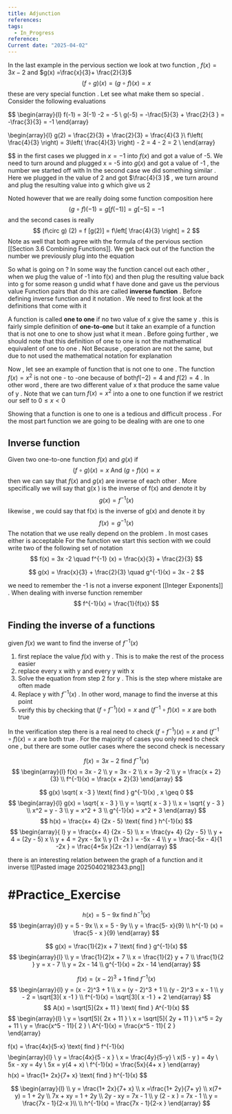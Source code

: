 ```yaml
---
title: Adjunction
references: 
tags:
  - In_Progress
reference: 
Current date: "2025-04-02"
---
```

In the last example in the pervious section we look at two function , $f(x) =3x -  2$ and $g(x) =\frac{x}{3}+ \frac{2}{3}$ 
$$
\left(f\circ g\right)\left(x\right)=\left(g\circ f\right)\left(x\right)=x
$$
these are very special function  . Let see what make them so special . Consider the following evaluations   


$$
\begin{array}{l}
f(-1) = 3(-1) -2  =  -5    \\
g(-5) = -\frac{5}{3} +  \frac{2}{3 }  = -\frac{3}{3}  =  -1 
\end{array}

$$
$$
\begin{array}{l}
 g(2) = \frac{2}{3} + \frac{2}{3}  = \frac{4}{3 }\\
f\left( \frac{4}{3} \right) = 3\left( \frac{4}{3} \right) - 2 =  4 - 2  = 2  \\
\end{array}

$$
in the first cases we plugged in $x = -1$ into $f(x)$ and got a value of -5. We need to turn around and plugged x =  -5 into $g(x)$  and got a  value of  -1 , the number we started off with 
In the second case we did something similar . Here we plugged in the value of 2 and got $\frac{4}{3 }$ , we turn around and plug the resulting value into g which give us 2 

Noted however that we are really doing some function composition here 
$$
(g\circ f) (-1 ) =  g[f(-1)]  = g[-5]  = -1 
$$
and the second cases is really  
$$
(f\circ g) (2)   = f [g(2)]  = f\left[ \frac{4}{3} \right]  = 2  
$$
Note as well that both agree with the formula of the pervious section  [[Section 3.6  Combining Functions]]. We get back out of the function the number we previously  plug  into the equation 

So what is going on ? In some way the function cancel out each other , when we plug the value of -1 into f(x) and then plug the resulting value back into  g  for some reason g undid what f have done and gave us the pervious value 
Function pairs that do this  are called **inverse function** . Before defining inverse function and it notation . We need to first look at the definitions  that come with it 

A function is called  **one to one** if no two value of x give the same y .  this is fairly simple definition of **one-to-one**  but it take an example of a function that is not one to one to show just what it mean . Before going further , we should note that this definition of one to one is not the  mathematical equivalent of one to one . Not  Because , operation are not the same, but due to    not used the mathematical notation for explanation 

Now , let see an example of function that is not one to one . The function $f(x) =  x^2$  is not  one - to -one because of both$f(-2) =4$ and $f( 2)= 4$ . In other word , there are two different value of  x that produce the same value of y . Note that we can turn $f(x) =x^2$ into  a one to one function if we restrict our self to $0\leq x<0$ 

Showing that a function is one to one is a tedious and difficult process . For the most part function we are going to be dealing with are one to one 


##  Inverse function 
Given  two one-to-one function $f(x) \text{ and } g(x)$ if  $$
(f \circ g)(x ) = x  \text{ And } (g\circ f)(x)  = x 
$$
then we can say that $f(x)$ and $g(x)$ are inverse of each other  . More specifically we will say that g(x ) is the inverse of f(x) and denote it by $$
g(x)  = f^{-1}(x) 
$$
likewise , we could say that f(x) is the inverse of g(x) and denote it by 
$$
f(x) = g^{-1}(x)
$$
The notation that we use really depend on the  problem . In  most cases either is   acceptable 
For the function we start this section with we could write two of the following set of notation  
$$
f(x)   =  3x   -2  \quad f^{-1} (x)  =  \frac{x}{3} + \frac{2}{3}
$$

$$
g(x)  =  \frac{x}{3} + \frac{2}{3}  \quad g^{-1}(x)  = 3x - 2 
$$

we need to remember the -1  is not a inverse exponent [[Integer Exponents]] . When dealing with inverse function remember 
$$
f^{-1}(x)  = \frac{1}{f(x)}
$$
## Finding the inverse of a functions 
given $f(x)$ we want to find the inverse of $f^{-1}(x)$  
1. first replace the value $f(x)$ with y . This is to make the rest of the process easier 
2. replace every x with y and every y with x 
3. Solve the equation from step 2 for y . This is the step where mistake are often made 
4. Replace y with $f^{-1}(x)$ . In other word, manage to find the inverse at this point 
5. verify this by checking that $(f\circ f^{-1})(x)  =x$ and $(f^{-1}\circ f)(x) =x$ are both true 


In the verification step there is a real need to check $(f\circ f^{-1})(x)  =x$ and $(f^{-1}\circ f)(x) =x$ are both true  . For the majority of cases you only need to check one , but there are some outlier cases where the second check is necessary 


$$
f(x)   = 3x  - 2 \text{ find } f^{-1}(x)  
$$
$$
\begin{array}{l}
f(x)   = 3x  - 2   \\
y =   3x  -  2  \\
x  =  3y   -2   \\
y  =  \frac{x +  2}{3}   \\
f^{-1}(x)    =  \frac{x +  2}{3}   
\end{array}
$$


$$
g(x) \sqrt{ x  -3  } \text{ find } g^{-1}(x) , x \geq 0  
$$
$$
\begin{array}{l}
g(x) =  \sqrt{  x - 3  }  \\
y  = \sqrt{ x - 3  }  \\
x = \sqrt{ y  - 3 }  \\
x^2  =  y  - 3   \\
y  =  x^2  + 3   \\
 g^{-1}(x)  = x^2  + 3  
\end{array}
$$
$$
h(x)  = \frac{x+ 4} {2x   - 5}   \text{ find } h^{-1}(x)
$$
$$
\begin{array}{ l}
y  = \frac{x+ 4} {2x   - 5}   \\
x   = \frac{y+ 4} {2y   - 5}   \\
y + 4 =  (2y - 5) x   \\
y +  4   = 2yx  - 5x  \\
y (1 -2x  )  = -5x  - 4  \\
y  =  \frac{-5x  - 4}{1 -2x } = \frac{4+5x }{2x  -1 }
\end{array}
$$

there is an interesting relation between the graph  of  a function and it inverse 
![[Pasted image 20250402182343.png]]


# #Practice_Exercise  

$$
h(x )   = 5- 9x \text{ find } h^{-1}(x )
$$
$$
\begin{array}{l}
y = 5 - 9x  \\
x = 5  - 9y   \\
y  = \frac{5- x}{9}   \\
h^{-1} (x)   = \frac{5 - x }{9} 
\end{array}
$$

$$
g(x)  =  \frac{1}{2}x + 7 \text{ find } g^{-1}(x)
$$
$$
\begin{array}{l}  \\
y =  \frac{1}{2}x + 7  \\
x =  \frac{1}{2} y  + 7  \\
 \frac{1}{2 }  y =  x -  7   \\
y = 2x  - 14    \\
g^{-1}(x) =  2x  - 14  
\end{array}
$$

$$
f(x) = (x  - 2)^3 + 1 \text{ find } f^{-1}(x)
$$
$$
\begin{array}{l}
y = (x  - 2)^3 + 1   \\
x =  (y  - 2)^3 +  1  \\
(y - 2)^3 =  x - 1  \\
y - 2  = \sqrt[3]{ x  -1    }  \\
f^{-1}(x) =     \sqrt[3]{ x  -1    } + 2   
\end{array}
$$ 
$$
A(x) = \sqrt[5]{2x + 11  } \text{ find } A^{-1}(x)
$$
$$
\begin{array}{l} \\
y =  \sqrt[5]{ 2x + 11 } \\ 
x =   \sqrt[5]{ 2y + 11 }  \\
x^5 =  2y  + 11  \\
y    =  \frac{x^5 - 11}{ 2 }  \\
 A^{-1}(x)  = \frac{x^5 - 11}{ 2 }  
\end{array}

$$
$$
f(x) = \frac{4x}{5-x} \text{ find } f^{-1}(x)
$$
$$
\begin{array}{l}  \\
y =  \frac{4x}{5 - x } \\
x  =  \frac{4y}{5-y}  \\
x(5 - y )  = 4y  \\
5x  - xy  = 4y    \\
5x  =   y(4 + x)  \\
f^{-1}(x) =  \frac{5x}{4+ x }
\end{array}
$$
$$
h(x) = \frac{1+ 2x}{7+ x} \text{ find } h^{-1}(x)
$$

$$
\begin{array}{l}  \\
y =  \frac{1+ 2x}{7+ x}  \\
x  =\frac{1+ 2y}{7+ y}   \\
x(7+ y) = 1 + 2y     \\
7x  + xy  = 1 + 2y       \\
  2y    - xy   =   7x  - 1  \\
y (2 - x ) =  7x  - 1  \\
y  =   \frac{7x  - 1}{2-x }\\  \\
h^{-1}(x)   =  \frac{7x  - 1}{2-x }
\end{array}
$$